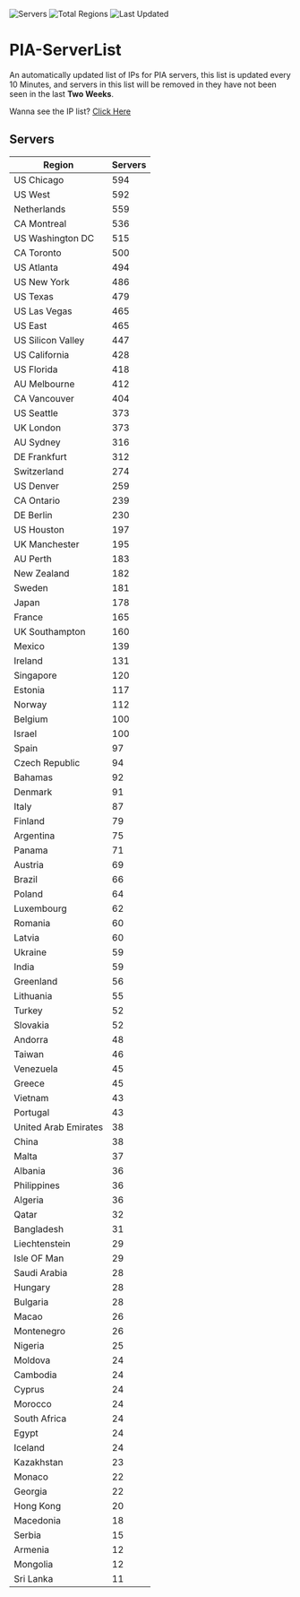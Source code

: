 ![Servers](https://img.shields.io/badge/Servers-14,926-darkgreen)
![Total Regions](https://img.shields.io/badge/Total_Regions-97-darkgreen)
![Last Updated](https://img.shields.io/badge/Last_Updated-December_20_2024_10:31_EST-darkgreen)

# PIA-ServerList
An automatically updated list of IPs for PIA servers, this list is updated every 10 Minutes, and servers in this list will be removed in they have not been seen in the last **Two Weeks**.

Wanna see the IP list? [Click Here](./servers.json)

## Servers
| Region               | Servers |
|----------------------|---------|
| US Chicago | 594 |
| US West | 592 |
| Netherlands | 559 |
| CA Montreal | 536 |
| US Washington DC | 515 |
| CA Toronto | 500 |
| US Atlanta | 494 |
| US New York | 486 |
| US Texas | 479 |
| US Las Vegas | 465 |
| US East | 465 |
| US Silicon Valley | 447 |
| US California | 428 |
| US Florida | 418 |
| AU Melbourne | 412 |
| CA Vancouver | 404 |
| US Seattle | 373 |
| UK London | 373 |
| AU Sydney | 316 |
| DE Frankfurt | 312 |
| Switzerland | 274 |
| US Denver | 259 |
| CA Ontario | 239 |
| DE Berlin | 230 |
| US Houston | 197 |
| UK Manchester | 195 |
| AU Perth | 183 |
| New Zealand | 182 |
| Sweden | 181 |
| Japan | 178 |
| France | 165 |
| UK Southampton | 160 |
| Mexico | 139 |
| Ireland | 131 |
| Singapore | 120 |
| Estonia | 117 |
| Norway | 112 |
| Belgium | 100 |
| Israel | 100 |
| Spain | 97 |
| Czech Republic | 94 |
| Bahamas | 92 |
| Denmark | 91 |
| Italy | 87 |
| Finland | 79 |
| Argentina | 75 |
| Panama | 71 |
| Austria | 69 |
| Brazil | 66 |
| Poland | 64 |
| Luxembourg | 62 |
| Romania | 60 |
| Latvia | 60 |
| Ukraine | 59 |
| India | 59 |
| Greenland | 56 |
| Lithuania | 55 |
| Turkey | 52 |
| Slovakia | 52 |
| Andorra | 48 |
| Taiwan | 46 |
| Venezuela | 45 |
| Greece | 45 |
| Vietnam | 43 |
| Portugal | 43 |
| United Arab Emirates | 38 |
| China | 38 |
| Malta | 37 |
| Albania | 36 |
| Philippines | 36 |
| Algeria | 36 |
| Qatar | 32 |
| Bangladesh | 31 |
| Liechtenstein | 29 |
| Isle OF Man | 29 |
| Saudi Arabia | 28 |
| Hungary | 28 |
| Bulgaria | 28 |
| Macao | 26 |
| Montenegro | 26 |
| Nigeria | 25 |
| Moldova | 24 |
| Cambodia | 24 |
| Cyprus | 24 |
| Morocco | 24 |
| South Africa | 24 |
| Egypt | 24 |
| Iceland | 24 |
| Kazakhstan | 23 |
| Monaco | 22 |
| Georgia | 22 |
| Hong Kong | 20 |
| Macedonia | 18 |
| Serbia | 15 |
| Armenia | 12 |
| Mongolia | 12 |
| Sri Lanka | 11 |